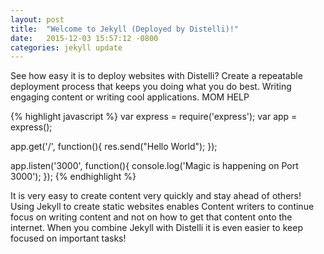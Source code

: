 ```yaml
---
layout: post
title:  "Welcome to Jekyll (Deployed by Distelli)!"
date:   2015-12-03 15:57:12 -0800
categories: jekyll update
---
```

See how easy it is to deploy websites with Distelli? Create a repeatable deployment process that keeps you doing what you do best. Writing engaging content or writing cool applications. MOM HELP

{% highlight javascript %}
var express = require('express');
var app = express();

app.get('/', function(){
	res.send("Hello World");
});

app.listen('3000', function(){
	console.log('Magic is happening on Port 3000');
});
{% endhighlight %}

It is very easy to create content very quickly and stay ahead of others! Using Jekyll to create static websites enables Content writers to continue focus on writing content and not on how to get that content onto the internet. When you combine Jekyll with Distelli it is even easier to keep focused on important tasks!

[jekyll-docs]: http://jekyllrb.com/docs/home
[jekyll-gh]:   https://github.com/jekyll/jekyll
[jekyll-talk]: https://talk.jekyllrb.com/
